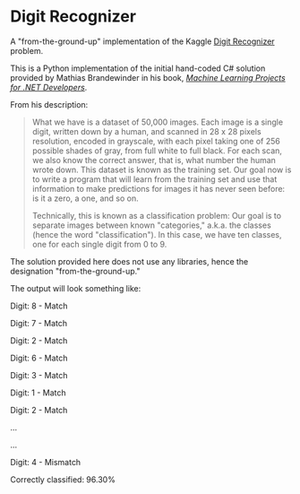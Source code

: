 # Digit Recognizer

A "from-the-ground-up" implementation of the Kaggle [Digit Recognizer] problem.

This is a Python implementation of the initial hand-coded C# solution provided by Mathias Brandewinder in his book, _[Machine Learning Projects for .NET Developers]_.

From his description:

>What we have is a dataset of 50,000 images. Each image is a single digit, written
down by a human, and scanned in 28 x 28 pixels resolution, encoded in grayscale, with each pixel taking one of 256 possible shades of gray, from full white to full black. For each scan, we also know the correct answer, that is, what number the human wrote down. This dataset is known as the training set. Our goal now is to write a program that will learn from the training set and use that information to make predictions for images it has never seen before: is it a zero, a one, and so on. 
>
>Technically, this is known as a classification problem: Our goal is to separate images between known "categories," a.k.a. the classes (hence the word "classification"). In this case, we have ten classes, one for each single digit from 0 to 9. 

The solution provided here does not use any libraries, hence the designation "from-the-ground-up." 

The output will look something like:

Digit: 8 - Match

Digit: 7 - Match

Digit: 2 - Match

Digit: 6 - Match

Digit: 3 - Match

Digit: 1 - Match

Digit: 2 - Match

...

...

Digit: 4 - Mismatch

Correctly classified: 96.30%

[Machine Learning Projects for .NET Developers]: <https://www.apress.com/gb/book/9781430267676>
[Digit Recognizer]: <https://www.kaggle.com/c/digit-recognizer/overview>